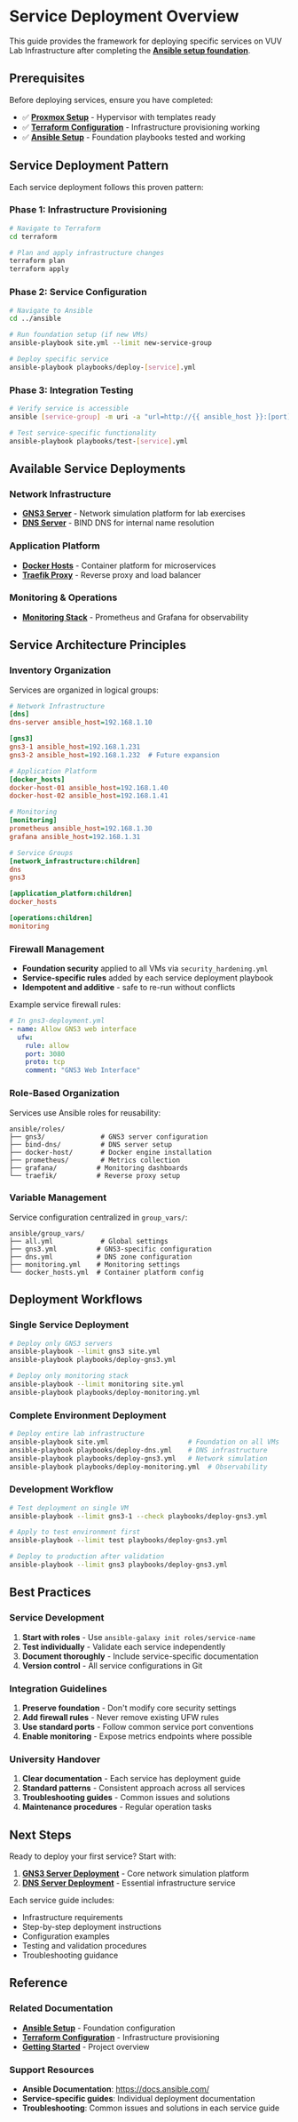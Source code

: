 # Service Deployment Overview

This guide provides the framework for deploying specific services on VUV Lab Infrastructure after completing the **[Ansible setup foundation](ansible-setup.md)**.

## Prerequisites

Before deploying services, ensure you have completed:

- ✅ **[Proxmox Setup](proxmox-setup.md)** - Hypervisor with templates ready
- ✅ **[Terraform Configuration](terraform-configuration.md)** - Infrastructure provisioning working
- ✅ **[Ansible Setup](ansible-setup.md)** - Foundation playbooks tested and working

## Service Deployment Pattern

Each service deployment follows this proven pattern:

### Phase 1: Infrastructure Provisioning
```bash
# Navigate to Terraform
cd terraform

# Plan and apply infrastructure changes
terraform plan
terraform apply
```

### Phase 2: Service Configuration  
```bash
# Navigate to Ansible
cd ../ansible

# Run foundation setup (if new VMs)
ansible-playbook site.yml --limit new-service-group

# Deploy specific service
ansible-playbook playbooks/deploy-[service].yml
```

### Phase 3: Integration Testing
```bash
# Verify service is accessible
ansible [service-group] -m uri -a "url=http://{{ ansible_host }}:[port]"

# Test service-specific functionality
ansible-playbook playbooks/test-[service].yml
```

## Available Service Deployments

### Network Infrastructure
- **[GNS3 Server](gns3-deployment.md)** - Network simulation platform for lab exercises
- **[DNS Server](dns-deployment.md)** - BIND DNS for internal name resolution

### Application Platform  
- **[Docker Hosts](docker-deployment.md)** - Container platform for microservices
- **[Traefik Proxy](traefik-deployment.md)** - Reverse proxy and load balancer

### Monitoring & Operations
- **[Monitoring Stack](monitoring-deployment.md)** - Prometheus and Grafana for observability

## Service Architecture Principles

### Inventory Organization
Services are organized in logical groups:

```ini
# Network Infrastructure
[dns]
dns-server ansible_host=192.168.1.10

[gns3]  
gns3-1 ansible_host=192.168.1.231
gns3-2 ansible_host=192.168.1.232  # Future expansion

# Application Platform
[docker_hosts]
docker-host-01 ansible_host=192.168.1.40
docker-host-02 ansible_host=192.168.1.41

# Monitoring
[monitoring]
prometheus ansible_host=192.168.1.30
grafana ansible_host=192.168.1.31

# Service Groups
[network_infrastructure:children]
dns
gns3

[application_platform:children]
docker_hosts

[operations:children]
monitoring
```

### Firewall Management
- **Foundation security** applied to all VMs via `security_hardening.yml`
- **Service-specific rules** added by each service deployment playbook
- **Idempotent and additive** - safe to re-run without conflicts

Example service firewall rules:
```yaml
# In gns3-deployment.yml
- name: Allow GNS3 web interface
  ufw:
    rule: allow
    port: 3080
    proto: tcp
    comment: "GNS3 Web Interface"
```

### Role-Based Organization
Services use Ansible roles for reusability:

```
ansible/roles/
├── gns3/              # GNS3 server configuration
├── bind-dns/          # DNS server setup
├── docker-host/       # Docker engine installation
├── prometheus/        # Metrics collection
├── grafana/          # Monitoring dashboards
└── traefik/          # Reverse proxy setup
```

### Variable Management
Service configuration centralized in `group_vars/`:

```
ansible/group_vars/
├── all.yml            # Global settings
├── gns3.yml          # GNS3-specific configuration  
├── dns.yml           # DNS zone configuration
├── monitoring.yml    # Monitoring settings
└── docker_hosts.yml  # Container platform config
```

## Deployment Workflows

### Single Service Deployment
```bash
# Deploy only GNS3 servers
ansible-playbook --limit gns3 site.yml
ansible-playbook playbooks/deploy-gns3.yml

# Deploy only monitoring stack  
ansible-playbook --limit monitoring site.yml
ansible-playbook playbooks/deploy-monitoring.yml
```

### Complete Environment Deployment
```bash
# Deploy entire lab infrastructure
ansible-playbook site.yml                    # Foundation on all VMs
ansible-playbook playbooks/deploy-dns.yml    # DNS infrastructure
ansible-playbook playbooks/deploy-gns3.yml   # Network simulation
ansible-playbook playbooks/deploy-monitoring.yml  # Observability
```

### Development Workflow
```bash
# Test deployment on single VM
ansible-playbook --limit gns3-1 --check playbooks/deploy-gns3.yml

# Apply to test environment first
ansible-playbook --limit test playbooks/deploy-gns3.yml

# Deploy to production after validation
ansible-playbook --limit gns3 playbooks/deploy-gns3.yml
```

## Best Practices

### Service Development
1. **Start with roles** - Use `ansible-galaxy init roles/service-name`
2. **Test individually** - Validate each service independently  
3. **Document thoroughly** - Include service-specific documentation
4. **Version control** - All service configurations in Git

### Integration Guidelines
1. **Preserve foundation** - Don't modify core security settings
2. **Add firewall rules** - Never remove existing UFW rules
3. **Use standard ports** - Follow common service port conventions
4. **Enable monitoring** - Expose metrics endpoints where possible

### University Handover
1. **Clear documentation** - Each service has deployment guide
2. **Standard patterns** - Consistent approach across all services
3. **Troubleshooting guides** - Common issues and solutions
4. **Maintenance procedures** - Regular operation tasks

## Next Steps

Ready to deploy your first service? Start with:

1. **[GNS3 Server Deployment](gns3-deployment.md)** - Core network simulation platform
2. **[DNS Server Deployment](dns-deployment.md)** - Essential infrastructure service

Each service guide includes:
- Infrastructure requirements
- Step-by-step deployment instructions  
- Configuration examples
- Testing and validation procedures
- Troubleshooting guidance

## Reference

### Related Documentation
- **[Ansible Setup](ansible-setup.md)** - Foundation configuration
- **[Terraform Configuration](terraform-configuration.md)** - Infrastructure provisioning
- **[Getting Started](getting-started.md)** - Project overview

### Support Resources
- **Ansible Documentation**: https://docs.ansible.com/
- **Service-specific guides**: Individual deployment documentation
- **Troubleshooting**: Common issues and solutions in each service guide